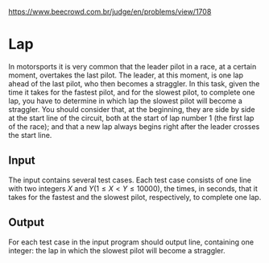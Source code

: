 https://www.beecrowd.com.br/judge/en/problems/view/1708

# Lap

In motorsports it is very common that the leader pilot in a race, at a certain
moment, overtakes the last pilot. The leader, at this moment, is one lap ahead
of the last pilot, who then becomes a straggler. In this task, given the time
it takes for the fastest pilot, and for the slowest pilot, to complete one
lap, you have to determine in which lap the slowest pilot will become a
straggler. You should consider that, at the beginning, they are side by side
at the start line of the circuit, both at the start of lap number 1 (the first
lap of the race); and that a new lap always begins right after the leader
crosses the start line.

## Input

The input contains several test cases. Each test case consists of one line
with two integers $X$ and $Y (1 \leq X \lt Y \leq 10000)$, the times, in
seconds, that it takes for the fastest and the slowest pilot, respectively, to
complete one lap.

## Output

For each test case in the input program should output line, containing one
integer: the lap in which the slowest pilot will become a straggler.

